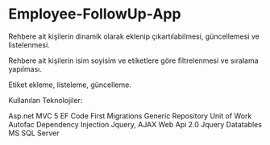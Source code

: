 # Employee-FollowUp-App

Rehbere ait kişilerin dinamik olarak eklenip çıkartılabilmesi, güncellemesi ve listelenmesi.

Rehbere ait kişilerin isim soyisim ve etiketlere göre filtrelenmesi ve sıralama yapılması.

Etiket ekleme, listeleme, güncelleme.

Kullanılan Teknolojiler: 

Asp.net MVC 5
EF Code First Migrations
Generic Repository
Unit of Work
Autofac
Dependency Injection
Jquery, AJAX
Web Api 2.0
Jquery Datatables
MS SQL Server